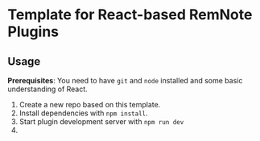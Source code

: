 # Template for React-based RemNote Plugins

## Usage

**Prerequisites**: You need to have `git` and `node` installed and some basic understanding of React.

1. Create a new repo based on this template.
2. Install dependencies with `npm install`.
3. Start plugin development server with `npm run dev`
4.
